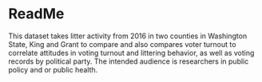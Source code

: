 # ReadMe
 This dataset takes litter activity from 2016 in two counties in Washington State, King and Grant to compare and also compares voter turnout to correlate attitudes in voting turnout and littering behavior, as well as voting records by political party. The intended audience is researchers in public policy and or public health.
